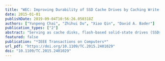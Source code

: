 ```yaml
---
title: "WEC: Improving Durability of SSD Cache Drives by Caching Write-Efficient Data"
date: 2015-01-01
publishDate: 2019-09-04T10:56:26.050318Z
authors: ["Yunpeng Chai", "Zhihui Du", "Xiao Qin", "David A. Bader"]
publication_types: ["2"]
abstract: "Serving as cache disks, flash-based solid-state drives (SSDs) can significantly boost the performance of read-intensive applications. However, frequent data updating, the necessary condition for classical replacement algorithms (e.g., LRU, MQ, LIRS, and ARC) to achieve a high hit rate, makes SSDs wear out quickly. To address this problem, we propose a new approach-write-efficient caching (WEC)-to greatly improve the write durability of SSD cache. WEC is conducive to reducing the total number of writes issued to SSDs while achieving high hit rates. WEC takes two steps to improve write durability and performance of SSD cache. First, WEC discovers write-efficient data, which tend to be active for a long time period and to be frequently accessed. Second, WEC keeps the write-efficient data in SSDs long enough to avoid excessive number of unnecessary updates. Our findings based on a wide range of popular real-world traces show that write-efficient data does exist in a wide range of popular read-intensive applications. Our experimental results indicate that compared with the classical algorithms, WEC judiciously improves the mean hits of each written block by approximately two orders of magnitude while exhibiting similar or even higher hit rates."
featured: false
publication: "*IEEE Transactions on Computers*"
url_pdf: "https://doi.org/10.1109/TC.2015.2401029"
doi: "10.1109/TC.2015.2401029"
---
```


